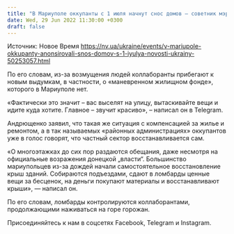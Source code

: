 ```yaml
---
title: "В Мариуполе оккупанты с 1 июля начнут снос домов — советник мэра"
date: Wed, 29 Jun 2022 11:30:00 +0300
draft: false
---
```

Источник: Новое Время https://nv.ua/ukraine/events/v-mariupole-okkupanty-anonsirovali-snos-domov-s-1-iyulya-novosti-ukrainy-50253057.html


По его словам, из-за возмущения людей коллаборанты прибегают к новым выдумкам, в частности, о «маневренном жилищном фонде», которого в Мариуполе нет.

«Фактически это значит – вас выселят на улицу, вытаскивайте вещи и идите куда хотите. Главное – звучит красиво», – написал он в Telegram.

Андрющенко заявил, что такая же ситуация с компенсацией за жилье и ремонтом, а в так называемых «районных администрациях» оккупантов уже в голос говорят, что частный сектор восстанавливается сам.

 «О многоэтажках до сих пор раздаются обещания, даже несмотря на официальные возражения донецкой „власти“. Большинство мариупольцев из-за дождей начали самостоятельное восстановление крыш зданий. Собираются подъездами, сдают в ломбарды ценные вещи за бесценок, на деньги покупают материалы и восстанавливают крыши», — написал он.

По его словам, ломбарды контролируются коллаборантами, продолжающими наживаться на горе горожан.

Присоединяйтесь к нам в соцсетях Facebook, Telegram и Instagram.
